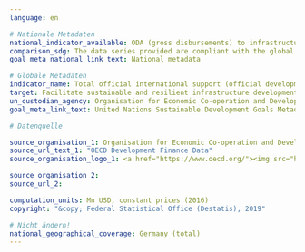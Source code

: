```yaml
---
language: en

# Nationale Metadaten
national_indicator_available: ODA (gross disbursements) to infrastructure <br> ODA and OOF (gross disbursements) to infrastructure
comparison_sdg: The data series provided are compliant with the global SDG Metadata.
goal_meta_national_link_text: National metadata

# Globale Metadaten
indicator_name: Total official international support (official development assistance plus other official flows) to infrastructure
target: Facilitate sustainable and resilient infrastructure development in developing countries through enhanced financial, technological and technical support to African countries, least developed countries, landlocked developing countries and small island developing States
un_custodian_agency: Organisation for Economic Co-operation and Development (OECD)
goal_meta_link_text: United Nations Sustainable Development Goals Metadata

# Datenquelle

source_organisation_1: Organisation for Economic Co-operation and Development (OECD)
source_url_text_1: "OECD Development Finance Data"
source_organisation_logo_1: <a href="https://www.oecd.org/"><img src="https://g205sdgs.github.io/sdg-indicators/public/LogosEn/oecd.png" alt="Logo OECD" /></a>

source_organisation_2:
source_url_2:

computation_units: Mn USD, constant prices (2016)
copyright: "&copy; Federal Statistical Office (Destatis), 2019"

# Nicht ändern!
national_geographical_coverage: Germany (total)
---
```

